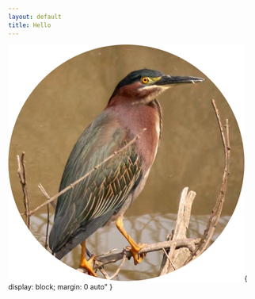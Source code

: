 ```yaml
---
layout: default
title: Hello
---
```


![Green Heron](./assets/GreenHeron.png){ display: block; margin: 0 auto" }
